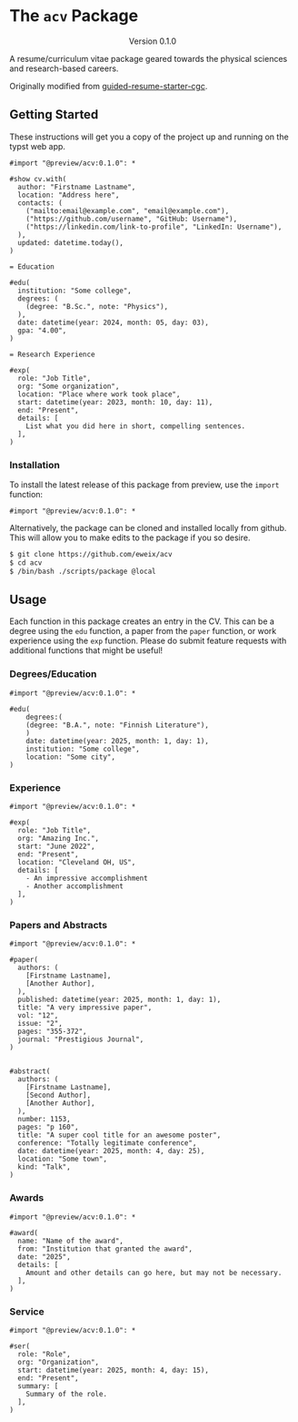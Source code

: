 # The `acv` Package

<div align="center">Version 0.1.0</div>

A resume/curriculum vitae package geared towards the physical sciences and research-based careers.

Originally modified from [guided-resume-starter-cgc][cgc].

[cgc]: https://typst.app/universe/package/guided-resume-starter-cgc

## Getting Started

These instructions will get you a copy of the project up and running on the typst web app.

```typ
#import "@preview/acv:0.1.0": *

#show cv.with(
  author: "Firstname Lastname",
  location: "Address here",
  contacts: (
    ("mailto:email@example.com", "email@example.com"),
    ("https://github.com/username", "GitHub: Username"),
    ("https://linkedin.com/link-to-profile", "LinkedIn: Username"),
  ),
  updated: datetime.today(),
)

= Education

#edu(
  institution: "Some college",
  degrees: (
    (degree: "B.Sc.", note: "Physics"),
  ),
  date: datetime(year: 2024, month: 05, day: 03),
  gpa: "4.00",
)

= Research Experience

#exp(
  role: "Job Title",
  org: "Some organization",
  location: "Place where work took place",
  start: datetime(year: 2023, month: 10, day: 11),
  end: "Present",
  details: [
    List what you did here in short, compelling sentences.
  ],
)
```

### Installation

To install the latest release of this package from preview, use the `import` function:

```typ
#import "@preview/acv:0.1.0": *
```

Alternatively, the package can be cloned and installed locally from github.
This will allow you to make edits to the package if you so desire.

```sh
$ git clone https://github.com/eweix/acv
$ cd acv
$ /bin/bash ./scripts/package @local
```

## Usage

Each function in this package creates an entry in the CV.
This can be a degree using the `edu` function, a paper from the `paper` function, or work experience using the `exp` function.
Please do submit feature requests with additional functions that might be useful!

### Degrees/Education

```typ
#import "@preview/acv:0.1.0": *

#edu(
    degrees:(
    (degree: "B.A.", note: "Finnish Literature"),
    )
    date: datetime(year: 2025, month: 1, day: 1),
    institution: "Some college",
    location: "Some city",
)
```

### Experience

```typ
#import "@preview/acv:0.1.0": *

#exp(
  role: "Job Title",
  org: "Amazing Inc.",
  start: "June 2022",
  end: "Present",
  location: "Cleveland OH, US",
  details: [
    - An impressive accomplishment
    - Another accomplishment
  ],
)
```

### Papers and Abstracts

```typ
#import "@preview/acv:0.1.0": *

#paper(
  authors: (
    [Firstname Lastname],
    [Another Author],
  ),
  published: datetime(year: 2025, month: 1, day: 1),
  title: "A very impressive paper",
  vol: "12",
  issue: "2",
  pages: "355-372",
  journal: "Prestigious Journal",
)


#abstract(
  authors: (
    [Firstname Lastname],
    [Second Author],
    [Another Author],
  ),
  number: 1153,
  pages: "p 160",
  title: "A super cool title for an awesome poster",
  conference: "Totally legitimate conference",
  date: datetime(year: 2025, month: 4, day: 25),
  location: "Some town",
  kind: "Talk",
)

```

### Awards

```typ
#import "@preview/acv:0.1.0": *

#award(
  name: "Name of the award",
  from: "Institution that granted the award",
  date: "2025",
  details: [
    Amount and other details can go here, but may not be necessary.
  ],
)
```

### Service

```typ
#import "@preview/acv:0.1.0": *

#ser(
  role: "Role",
  org: "Organization",
  start: datetime(year: 2025, month: 4, day: 15),
  end: "Present",
  summary: [
    Summary of the role.
  ],
)
```
